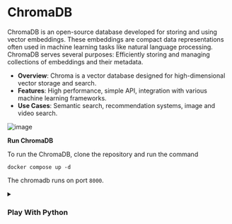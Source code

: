 # ChromaDB
ChromaDB is an open-source database developed for storing and using vector embeddings. These embeddings are compact data representations often used in machine learning tasks like natural language processing. ChromaDB serves several purposes: Efficiently storing and managing collections of embeddings and their metadata.

* **Overview**: Chroma is a vector database designed for high-dimensional vector storage and search.
* **Features**: High performance, simple API, integration with various machine learning frameworks.
* **Use Cases**: Semantic search, recommendation systems, image and video search.

![image](https://github.com/Antony-M1/chromadb-docker/assets/96291963/26144926-23aa-4061-9fce-4ee220ee3007)


**Run ChromaDB**

To run the ChromaDB, clone the repository and run the command
```
docker compose up -d
```
The chromadb runs on port `8000`.

<details>
    <summary><h3>Play With Python</h3></summary>

## Prerequisites
* Python 3.10

### Step:
Create a `environment` and activate the `environment` and install the `requirements.txt` packages

```
python3.10 -m venv .venv
```
```
source .venv/bin/activate
```
```
pip install -r requirements.txt
```

in the `main.ipynb` file contains all the code
</details>